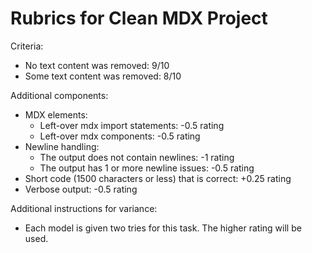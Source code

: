 # Rubrics for Clean MDX Project

Criteria:
- No text content was removed: 9/10
- Some text content was removed: 8/10

Additional components:
- MDX elements:
  - Left-over mdx import statements: -0.5 rating
  - Left-over mdx components: -0.5 rating
- Newline handling:
  - The output does not contain newlines: -1 rating
  - The output has 1 or more newline issues: -0.5 rating
- Short code (1500 characters or less) that is correct: +0.25 rating
- Verbose output: -0.5 rating

Additional instructions for variance:
- Each model is given two tries for this task. The higher rating will be used.
